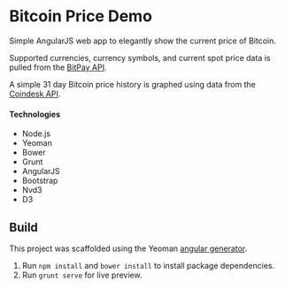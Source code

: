 # Bitcoin Price Demo

Simple AngularJS web app to elegantly show the current price of Bitcoin.

Supported currencies, currency symbols, and current spot price data is pulled from the [BitPay API](https://bitpay.com/api).

A simple 31 day Bitcoin price history is graphed using data from the [Coindesk API](http://www.coindesk.com/api/).

#### Technologies
 - Node.js
 - Yeoman
 - Bower
 - Grunt
 - AngularJS
 - Bootstrap
 - Nvd3
 - D3

## Build

This project was scaffolded using the Yeoman [angular generator](https://github.com/yeoman/generator-angular).

1. Run `npm install` and `bower install` to install package dependencies.
2. Run `grunt serve` for live preview.
